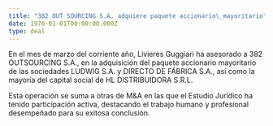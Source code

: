 ```yaml
---
title: "382 OUT SOURCING S.A. adquiere paquete accionario\_mayoritario"
date: 1970-01-01T00:00:00.000Z
type: deal
---
```


En el mes de marzo del corriente año, Livieres Guggiari ha asesorado a 382 OUTSOURCING S.A., en la adquisición del paquete accionario mayoritario de las sociedades LUDWIG S.A. y DIRECTO DE FÁBRICA S.A., así como la mayoría del capital social de HL DISTRIBUIDORA S.R.L.

Esta operación se suma a otras de M\&A en las que el Estudio Jurídico ha tenido participación activa, destacando el trabajo humano y profesional desempeñado para su exitosa conclusión.
